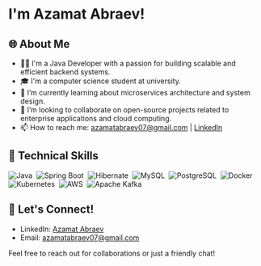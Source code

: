 # I'm Azamat Abraev!

## 🌐 About Me
- 👨‍💻 I'm a Java Developer with a passion for building scalable and efficient backend systems.
- 🎓 I'm a computer science student at university.
- 🌱 I’m currently learning about microservices architecture and system design.
- 🤝 I’m looking to collaborate on open-source projects related to enterprise applications and cloud computing.
- 📫 How to reach me: azamatabraev07@gmail.com | [LinkedIn](https://www.linkedin.com/in/azamat-abraev/)

## 💼 Technical Skills
![Java](https://img.shields.io/badge/-Java-05122A?style=flat&logo=java)&nbsp;
![Spring Boot](https://img.shields.io/badge/-Spring_Boot-05122A?style=flat&logo=spring)&nbsp;
![Hibernate](https://img.shields.io/badge/-Hibernate-05122A?style=flat&logo=hibernate)&nbsp;
![MySQL](https://img.shields.io/badge/-MySQL-05122A?style=flat&logo=mysql)&nbsp;
![PostgreSQL](https://img.shields.io/badge/-PostgreSQL-05122A?style=flat&logo=postgresql)&nbsp;
![Docker](https://img.shields.io/badge/-Docker-05122A?style=flat&logo=docker)&nbsp;
![Kubernetes](https://img.shields.io/badge/-Kubernetes-05122A?style=flat&logo=kubernetes)&nbsp;
![AWS](https://img.shields.io/badge/-AWS-05122A?style=flat&logo=amazon-aws)&nbsp;
![Apache Kafka](https://img.shields.io/badge/-Apache_Kafka-05122A?style=flat&logo=apache-kafka)&nbsp;

## 🤝 Let's Connect!
- LinkedIn: [Azamat Abraev](https://www.linkedin.com/in/azamat-abraev)
- Email: [azamatabraev07@gmail.com](mailto:azamatabraev07@gmail.com)

Feel free to reach out for collaborations or just a friendly chat!
